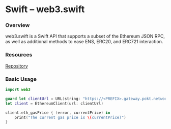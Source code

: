 # Swift – web3.swift

### Overview
web3.swift is a Swift API that supports a subset of the Ethereum JSON RPC, as well as additional methods to ease ENS, ERC20, and ERC721 interaction.


### Resources
[Repository](https://github.com/argentlabs/web3.swift)

### Basic Usage

```swift
import web3

guard let clientUrl = URL(string: "https://<PREFIX>.gateway.pokt.network/v1/lb/<PORTAL-ID>") else { return }
let client = EthereumClient(url: clientUrl)

client.eth_gasPrice { (error, currentPrice) in
    print("The current gas price is \(currentPrice)")
}
